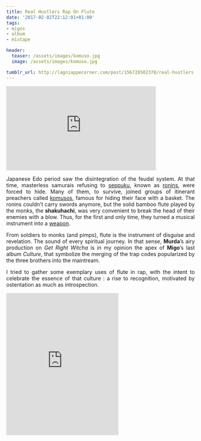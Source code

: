 ```yaml
---
title: Real Hustlers Rap On Flute
date: '2017-02-02T22:12:01+01:00'
tags:
- migos
- album
- mixtape

header:
  teaser: /assets/images/komuso.jpg
  image: /assets/images/komuso.jpg

tumblr_url: http://lagniappecorner.com/post/156728502378/real-hustlers-rap-on-flute-japanese-edo-period-saw
---
```

<p align="justify"><iframe width="400" height="225"  id="youtube_iframe" src="https://www.youtube.com/embed/IZ8i5okObRk?feature=oembed&amp;enablejsapi=1&amp;origin=http://safe.txmblr.com&amp;wmode=opaque" frameborder="0" allowfullscreen></iframe></p>
<p align="justify">Japanese Edo period saw the disintegration of the feudal system. At that time, masterless samurais refusing to <a href="https://en.wikipedia.org/wiki/Seppuku">seppuku</a>, known as <a href="https://en.wikipedia.org/wiki/R%C5%8Dnin">ronins</a>, were forced to hide. Many of them, to survive, joined groups of itinerant preachers called <a href="https://en.wikipedia.org/wiki/Komus%C5%8D">komusos</a>, famous for hiding their face with a basket. The ronins couldn’t carry swords anymore, but the solid bamboo flute played by the monks, the <b>shakuhachi</b>, was very convenient to break the head of their enemies with a blow. Thus, for the first and only time, they turned a musical instrument into a <a href="https://books.google.co.uk/books?id=1utkCwAAQBAJ&amp;pg=PA15&amp;hl=fr&amp;source=gbs_toc_r&amp;cad=3#v=onepage&amp;q&amp;f=false">weapon</a>.<br/></p>
<p align="justify">From soldiers to monks (and pimps), flute is the instrument of disguise and revelation. The sound of every spiritual journey. In that sense, <b>Murda</b>’s airy production on <i>Get Right Witcha</i> is in my opinion the apex of <b>Migo</b>’s last album <i>Culture</i>, that<i> </i>symbolize the merging of the trap codes popularized by the three brothers into the maintream.</p>
<p align="justify">I tried to gather some exemplary uses of flute in rap, with the intent to celebrate the essence of that culture : a rise to recognition, motivated by ostentation as much as introspection.</p>
<iframe src="https://open.spotify.com/embed/user/roots381/playlist/4irg2hMecdV0p1H1WFX7rF" width="300" height="380" frameborder="0" allowtransparency="true"></iframe>